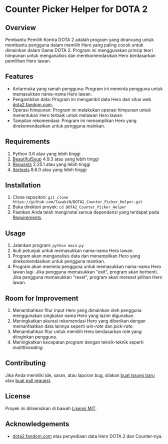 # Counter Picker Helper for DOTA 2

## Overview

Pembantu Pemilih Kontra DOTA 2 adalah program yang dirancang untuk membantu pengguna dalam memilih Hero yang paling cocok untuk dimainkan dalam Game DOTA 2. Program ini menggunakan prinsip teori himpunan untuk menganalisis dan merekomendasikan Hero berdasarkan pemilihan Hero lawan.

## Features

- Antarmuka yang ramah pengguna: Program ini meminta pengguna untuk memasukkan nama-nama Hero lawan.
- Pengambilan data: Program ini mengambil data Hero dari situs web [dota2.fandom.com](https://dota2.fandom.com).
- Operasi himpunan: Program ini melakukan operasi himpunan untuk menentukan Hero terbaik untuk melawan Hero lawan.
- Tampilan rekomendasi: Program ini menampilkan Hero yang direkomendasikan untuk pengguna mainkan.

## Requirements

1. Python 3.6 atau yang lebih tinggi
2. [BeautifulSoup](https://www.crummy.com/software/BeautifulSoup/bs4/doc/) 4.9.3 atau yang lebih tinggi
3. [Requests](https://requests.readthedocs.io/en/master/) 2.25.1 atau yang lebih tinggi
4. [Itertools](https://docs.python.org/3/library/itertools.html) 8.6.0 atau yang lebih tinggi

## Installation

1. Clone repositori: `git clone https://github.com/TazakiN/DOTA2_Counter_Picker_Helper.git`
2. Buka direktori proyek: `cd DOTA2_Counter_Picker_Helper`
3. Pastikan Anda telah menginstal semua dependensi yang terdapat pada [Requirements](#Requirements).

## Usage

1. Jalankan program: `python main.py`
2. Ikuti petunjuk untuk memasukkan nama-nama Hero lawan.
3. Program akan menganalisis data dan menampilkan Hero yang direkomendasikan untuk pengguna mainkan.
4. Program akan meminta pengguna untuk memasukkan nama-nama Hero lawan lagi. Jika pengguna memasukkan "exit", program akan berhenti. Jika pengguna memasukkan "reset", program akan mereset pilihan Hero lawan.

## Room for Improvement

1. Menambahkan fitur input Hero yang dimainkan oleh pengguna menggunakan singkatan nama Hero yang lazim digunakan.
2. Meningkatkan akurasi rekomendasi Hero yang diberikan dengan memanfaatkan data lainnya seperti _win-rate_ dan _pick-rate_.
3. Menambahkan fitur untuk memilih Hero berdasarkan role yang diinginkan pengguna.
4. Meningkatkan kecepatan program dengan teknik-teknik seperti _multithreading_.

## Contributing

Jika Anda memiliki ide, saran, atau laporan bug, silakan [buat issues baru](https://github.com/TazakiN/DOTA2_Counter_Picker_Helper/issues) atau [buat pull request](https://github.com/TazakiN/DOTA2_Counter_Picker_Helper/pulls).

## License

Proyek ini dilisensikan di bawah [Lisensi MIT](LICENSE).

## Acknowledgements

- [dota2.fandom.com](https://dota2.fandom.com) atas penyediaan data Hero DOTA 2 dan Counter-nya.
